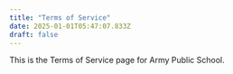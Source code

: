 ```yaml
---
title: "Terms of Service"
date: 2025-01-01T05:47:07.833Z
draft: false
---
```


This is the Terms of Service page for Army Public School.
